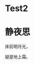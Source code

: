 # Test2
<!doctype html>
<html>
<head>
<meta charset="utf-8">
	<title>家乡介绍</title>
	<style type="text/css">
		body{background-image
			background-size: 100% 100%;
			height: 100%;
		}
		html{height:100% };
</style>
</head>
<body>
<h1>静夜思</h1>
	<p>床前明月光，</p>
	<p>疑是地上霜。</p>
</body>
</html>
